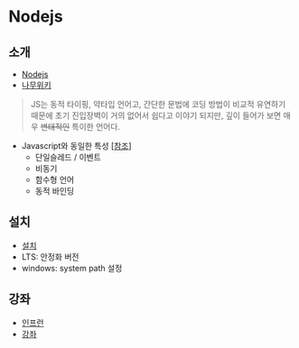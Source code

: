 # Nodejs

## 소개
  - [Nodejs](https://nodejs.org/ko/)
  - [나무위키](https://namu.wiki/w/Node.js)
  > JS는 동적 타이핑, 약타입 언어고, 간단한 문법에 코딩 방법이 비교적 유연하기 때문에 초기 진입장벽이 거의 없어서 쉽다고 이야기 되지만, 깊이 들어가 보면 매우 ~~변태적인~~ 특이한 언어다.

  - Javascript와 동일한 특성 [[참조](http://jayzzz.tistory.com/54)]
    - 단일슬레드 / 이벤트
    - 비동기
    - 함수형 언어
    - 동적 바인딩

## 설치
  - [설치](https://nodejs.org/ko/download/)
  - LTS: 안정화 버전
  - windows: system path 설정

## 강좌
  - [인프런](https://www.inflearn.com/course/node-js-%EB%85%B8%EB%93%9C%EC%A0%9C%EC%9D%B4%EC%97%90%EC%8A%A4-%EA%B0%95%EC%A2%8C/)
  - [강좌](https://velopert.com/133)
